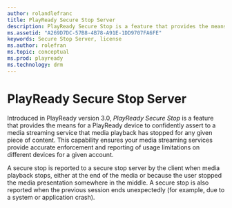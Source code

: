 ```yaml
---
author: rolandlefranc
title: PlayReady Secure Stop Server
description: PlayReady Secure Stop is a feature that provides the means for a PlayReady device to confidently assert to a media streaming service that media playback has stopped for any given piece of content.
ms.assetid: "A269D7DC-57B8-4B78-A91E-1DD9707FA6FE"
keywords: Secure Stop Server, license
ms.author: rolefran
ms.topic: conceptual
ms.prod: playready
ms.technology: drm
---
```



# PlayReady Secure Stop Server


Introduced in PlayReady version 3.0, *PlayReady Secure Stop* is a feature that provides the means for a PlayReady device to confidently assert to a media streaming service that media playback has stopped for any given piece of content. This capability ensures your media streaming services provide accurate enforcement and reporting of usage limitations on different devices for a given account.

A secure stop is reported to a secure stop server by the client when media playback stops, either at the end of the media or because the user stopped the media presentation somewhere in the middle. A secure stop is also reported when the previous session ends unexpectedly (for example, due to a system or application crash).
